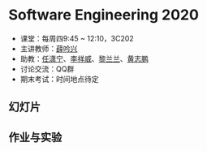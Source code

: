 Software Engineering  2020
==========================
- 课堂：每周四9:45 ~ 12:10，3C202
- 主讲教师：[薛吟兴](mailto:yxxue@ustc.edu.cn)
- 助教：[任潇宁](mailto:hnurxn@163.com)、[李祥威](mailto:lixw20@mail.ustc.edu.cn)、[黎兰兰](mailto:lilanlan123@mail.ustc.edu.cn)、[黄志鹏](mailto:hzp1104@mail.ustc.edu.cn)
- 讨论交流：QQ群
- 期末考试：时间地点待定

幻灯片
------

作业与实验
----------
